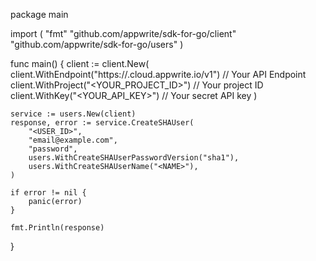 package main

import (
    "fmt"
    "github.com/appwrite/sdk-for-go/client"
    "github.com/appwrite/sdk-for-go/users"
)

func main() {
    client := client.New(
        client.WithEndpoint("https://<REGION>.cloud.appwrite.io/v1") // Your API Endpoint
        client.WithProject("<YOUR_PROJECT_ID>") // Your project ID
        client.WithKey("<YOUR_API_KEY>") // Your secret API key
    )

    service := users.New(client)
    response, error := service.CreateSHAUser(
        "<USER_ID>",
        "email@example.com",
        "password",
        users.WithCreateSHAUserPasswordVersion("sha1"),
        users.WithCreateSHAUserName("<NAME>"),
    )

    if error != nil {
        panic(error)
    }

    fmt.Println(response)
}
